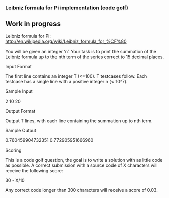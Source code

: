 ### Leibniz formula for Pi implementation (code golf)
## Work in progress

Leibniz formula for Pi: http://en.wikipedia.org/wiki/Leibniz_formula_for_%CF%80

You will be given an integer ‘n’. Your task is to print the summation of the Leibniz formula up to the nth term of the series correct to 15 decimal places.

Input Format

The first line contains an integer T (<=100). T testcases follow. Each testcase has a single line with a positive integer n (< 10^7).

Sample Input

2
10
20

Output Format

Output T lines, with each line containing the summation up to nth term.



Sample Output

0.760459904732351
0.772905951666960

Scoring

This is a code golf question, the goal is to write a solution with as little code as possible. A correct submission with a source code of X characters will receive the following score:

30 - X/10

Any correct code longer than 300 characters will receive a score of 0.03.
